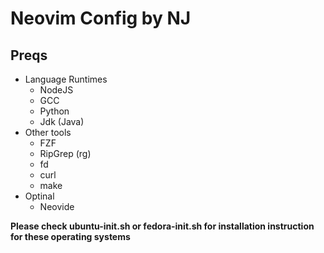 # Neovim Config by NJ

## Preqs 

- Language Runtimes
    - NodeJS
    - GCC
    - Python
    - Jdk (Java)
- Other tools
    - FZF
    - RipGrep (rg)
    - fd
    - curl
    - make
- Optinal
    - Neovide

**Please check ubuntu-init.sh or fedora-init.sh for installation instruction 
for these operating systems**







